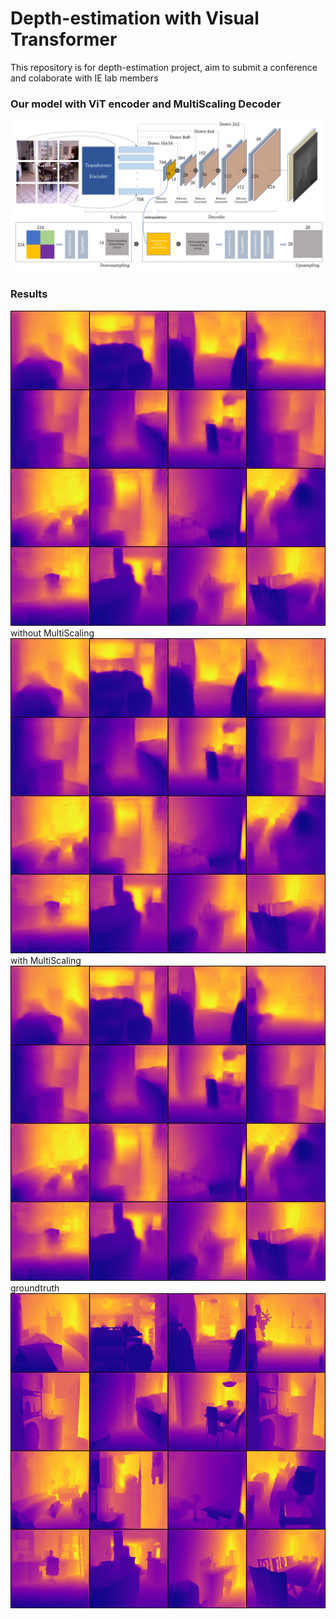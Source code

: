 # Depth-estimation with Visual Transformer
This repository is for depth-estimation project, aim to submit a conference and colaborate with IE lab members

### Our model with ViT encoder and MultiScaling Decoder
![alt text](/code/image/model.png)

### Results
![alt text](/code/image/predictwo_0.png)
without MultiScaling
![alt text](/code/image/predictw_0.png)
with MultiScaling
![alt text](/code/image/predictw_0.png)
groundtruth
![alt text](/code/image/gt_0.png)
